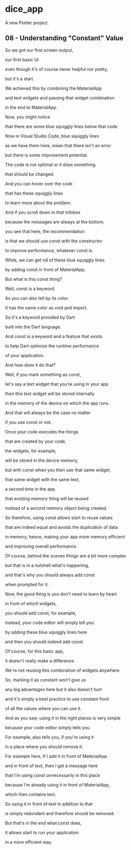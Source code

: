 # dice_app

A new Flutter project.

## 08 - Understanding "Constant" Value

So we got our first screen output,

our first basic UI

even though it's of course never helpful nor pretty,

but it's a start.

We achieved this by combining the MaterialApp

and text widgets and passing that widget combination

in the end to MaterialApp.

Now, you might notice

that there are some blue squiggly lines below that code.

Now in Visual Studio Code, blue squiggly lines

as we have them here, mean that there isn't an error

but there is some improvement potential.

The code is not optimal or it does something

that should be changed.

And you can hover over the code

that has these squiggly lines

to learn more about the problem.

And if you scroll down in that infobox

because the messages are always at the bottom,

you see that here, the recommendation

is that we should use const with the constructor

to improve performance, whatever const is.

While, we can get rid of these blue squiggly lines

by adding const in front of MaterialApp.

But what is this const thing?

Well, const is a keyword.

As you can also tell by its color.

It has the same color as void and import.

So it's a keyword provided by Dart

built into the Dart language.

And const is a keyword and a feature that exists

to help Dart optimize the runtime performance

of your application.

And how does it do that?

Well, if you mark something as const,

let's say a text widget that you're using in your app

then this text widget will be stored internally

in the memory of the device on which the app runs.

And that will always be the case no matter

if you use const or not.

Once your code executes the things

that are created by your code,

the widgets, for example,

will be stored in the device memory,

but with const when you then use that same widget,

that same widget with the same text,

a second time in the app

that existing memory thing will be reused

instead of a second memory object being created.

So therefore, using const allows start to reuse values

that are indeed equal and avoids the duplication of data

in memory, hence, making your app more memory efficient

and improving overall performance.

Of course, behind the scenes things are a bit more complex

but that is in a nutshell what's happening,

and that's why you should always add const

when prompted for it.

Now, the good thing is you don't need to learn by heart

in front of which widgets,

you should add const, for example,

instead, your code editor will simply tell you

by adding these blue squiggly lines here

and then you should indeed add const.

Of course, for this basic app,

it doesn't really make a difference.

We're not reusing this combination of widgets anywhere.

So, marking it as constant won't give us

any big advantages here but it also doesn't hurt

and it's simply a best practice to use constant front

of all the values where you can use it.

And as you saw, using it in the right places is very simple

because your code editor simply tells you.

For example, also tells you, if you're using it

in a place where you should remove it.

For example here, if I add it in front of MaterialApp

and in front of text, then I get a message here

that I'm using const unnecessarily in this place

because I'm already using it in front of MaterialApp,

which then contains text.

So using it in front of text in addition to that

is simply redundant and therefore should be removed.

But that's in the end what const does,

it allows start to run your application

in a more efficient way.